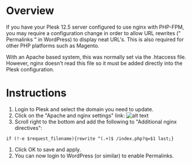 # Overview
If you have your Plesk 12.5 server configured to use nginx with PHP-FPM, you may require a configuration change in order to allow URL rewrites (" Permalinks " in WordPress) to display neat URL's. This is also required for other PHP platforms such as Magento.

With an Apache based system, this was normally set via the .htaccess file. However, nginx doesn't read this file so it must be added directly into the Plesk configuration.

# Instructions
1. Login to Plesk and select the domain you need to update.
1. Click on the "Apache and nginx settings" link:
![alt text](https://www.conetix.com.au/media/uploads/2015/10/29/plesk12_5-apache-and-nginx-settings_1.png)
1. Scroll right to the bottom and add the following to "Additional nginx directives":
```
if (!-e $request_filename){rewrite ^(.+)$ /index.php?q=$1 last;}
```
1. Click OK to save and apply.
1. You can now login to WordPress (or similar) to enable Permalinks.
